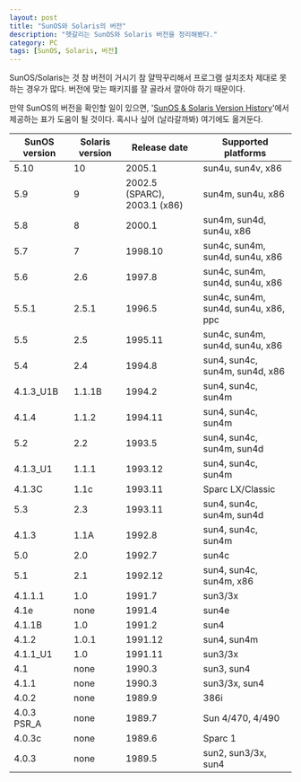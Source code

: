 ```yaml
---
layout: post
title: "SunOS와 Solaris의 버전"
description: "헷갈리는 SunOS와 Solaris 버전을 정리해봤다."
category: PC
tags: [SunOS, Solaris, 버전]
---
```


SunOS/Solaris는 것 참 버전이 거시기 참 얄딱꾸리해서 프로그램 설치조차 제대로 못하는 경우가 많다.
버전에 맞는 패키지를 잘 골라서 깔아야 하기 때문이다.

만약 SunOS의 버전을 확인할 일이 있으면, '[SunOS & Solaris Version History](http://www.ocf.berkeley.edu/solaris/versions/)'에서 제공하는 표가 도움이 될 것이다. 혹시나 싶어 (날라갈까봐) 여기에도 옮겨둔다.

SunOS version | Solaris version | Release date                 | Supported platforms
--------------|-----------------|------------------------------|---------------------
5.10          | 10              | 2005.1                       | sun4u, sun4v, x86
5.9           | 9               | 2002.5 (SPARC), 2003.1 (x86) | sun4m, sun4u, x86
5.8           | 8               | 2000.1                       | sun4m, sun4d, sun4u, x86
5.7           | 7               | 1998.10                      | sun4c, sun4m, sun4d, sun4u, x86
5.6           | 2.6             | 1997.8                       | sun4c, sun4m, sun4d, sun4u, x86
5.5.1         | 2.5.1           | 1996.5                       | sun4c, sun4m, sun4d, sun4u, x86, ppc
5.5           | 2.5             | 1995.11                      | sun4c, sun4m, sun4d, sun4u, x86
5.4           | 2.4             | 1994.8                       | sun4, sun4c, sun4m, sun4d, x86
4.1.3_U1B     | 1.1.1B          | 1994.2                       | sun4, sun4c, sun4m
4.1.4         | 1.1.2           | 1994.11                      | sun4, sun4c, sun4m
5.2           | 2.2             | 1993.5                       | sun4, sun4c, sun4m, sun4d
4.1.3_U1      | 1.1.1           | 1993.12                      | sun4, sun4c, sun4m
4.1.3C        | 1.1c            | 1993.11                      | Sparc LX/Classic
5.3           | 2.3             | 1993.11                      | sun4, sun4c, sun4m, sun4d
4.1.3         | 1.1A            | 1992.8                       | sun4, sun4c, sun4m
5.0           | 2.0             | 1992.7                       | sun4c
5.1           | 2.1             | 1992.12                      | sun4, sun4c, sun4m, x86
4.1.1.1       | 1.0             | 1991.7                       | sun3/3x
4.1e          | none            | 1991.4                       | sun4e
4.1.1B        | 1.0             | 1991.2                       | sun4
4.1.2         | 1.0.1           | 1991.12                      | sun4, sun4m
4.1.1_U1      | 1.0             | 1991.11                      | sun3/3x
4.1           | none            | 1990.3                       | sun3, sun4
4.1.1         | none            | 1990.3                       | sun3/3x, sun4
4.0.2         | none            | 1989.9                       | 386i
4.0.3 PSR_A   | none            | 1989.7                       | Sun 4/470, 4/490
4.0.3c        | none            | 1989.6                       | Sparc 1
4.0.3         | none            | 1989.5                       | sun2, sun3/3x, sun4
